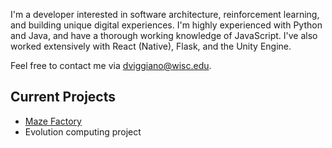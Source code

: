 I'm a developer interested in software architecture, reinforcement learning, and building unique digital experiences. I'm highly experienced with Python and Java, and have a thorough working knowledge of JavaScript. I've also worked extensively with React (Native), Flask, and the Unity Engine.

Feel free to contact me via [dviggiano@wisc.edu](dviggiano@wisc.edu).

## Current Projects
* <a href=https://github.com/dviggiano/maze-factory>Maze Factory</a>
* Evolution computing project
